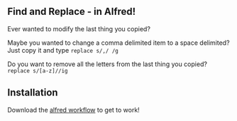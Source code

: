 ## Find and Replace - in Alfred!

Ever wanted to modify the last thing you copied?

Maybe you wanted to change a comma delimited item to a space delimited? Just copy it and type `replace s/,/ /g`

Do you want to remove all the letters from the last thing you copied? `replace s/[a-z]//ig`


## Installation

Download the [alfred workflow](find-replace.alfredworkflow) to get to work!
